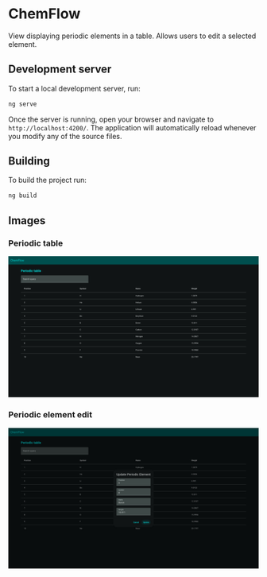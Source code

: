 # ChemFlow

View displaying periodic elements in a table. Allows users to edit a selected element.

## Development server

To start a local development server, run:

```bash
ng serve
```

Once the server is running, open your browser and navigate to `http://localhost:4200/`. The application will automatically reload whenever you modify any of the source files.


## Building

To build the project run:

```bash
ng build
```

## Images

### Periodic table
![UI preview](uiPreview.jpg)

### Periodic element edit
![Edit preview](uiEditPreview.jpg)
